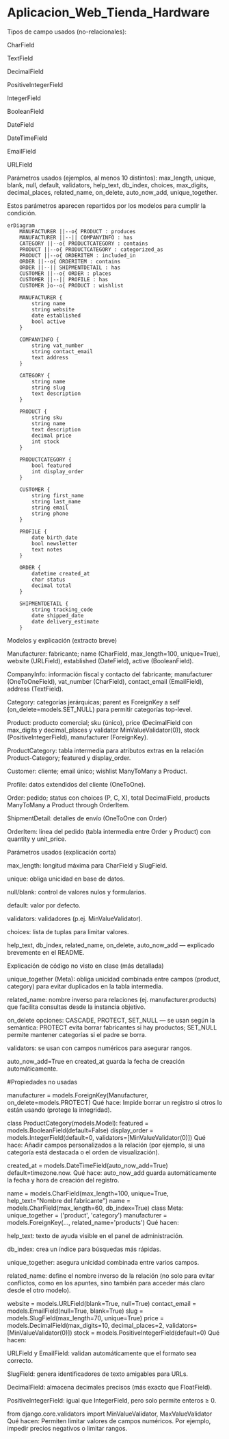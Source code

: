 # Aplicacion_Web_Tienda_Hardware
Tipos de campo usados (no-relacionales):

CharField

TextField

DecimalField

PositiveIntegerField

IntegerField

BooleanField

DateField

DateTimeField

EmailField

URLField

Parámetros usados (ejemplos, al menos 10 distintos): max_length, unique, blank, null, default, validators, help_text, db_index, choices, max_digits, decimal_places, related_name, on_delete, auto_now_add, unique_together.

Estos parámetros aparecen repartidos por los modelos para cumplir la condición.

```mermaid
erDiagram
    MANUFACTURER ||--o{ PRODUCT : produces
    MANUFACTURER ||--|| COMPANYINFO : has
    CATEGORY ||--o{ PRODUCTCATEGORY : contains
    PRODUCT ||--o{ PRODUCTCATEGORY : categorized_as
    PRODUCT ||--o{ ORDERITEM : included_in
    ORDER ||--o{ ORDERITEM : contains
    ORDER ||--|| SHIPMENTDETAIL : has
    CUSTOMER ||--o{ ORDER : places
    CUSTOMER ||--|| PROFILE : has
    CUSTOMER }o--o{ PRODUCT : wishlist

    MANUFACTURER {
        string name
        string website
        date established
        bool active
    }

    COMPANYINFO {
        string vat_number
        string contact_email
        text address
    }

    CATEGORY {
        string name
        string slug
        text description
    }

    PRODUCT {
        string sku
        string name
        text description
        decimal price
        int stock
    }

    PRODUCTCATEGORY {
        bool featured
        int display_order
    }

    CUSTOMER {
        string first_name
        string last_name
        string email
        string phone
    }

    PROFILE {
        date birth_date
        bool newsletter
        text notes
    }

    ORDER {
        datetime created_at
        char status
        decimal total
    }

    SHIPMENTDETAIL {
        string tracking_code
        date shipped_date
        date delivery_estimate
    }
```

Modelos y explicación (extracto breve)

Manufacturer: fabricante; name (CharField, max_length=100, unique=True), website (URLField), established (DateField), active (BooleanField).

CompanyInfo: información fiscal y contacto del fabricante; manufacturer (OneToOneField), vat_number (CharField), contact_email (EmailField), address (TextField).

Category: categorías jerárquicas; parent es ForeignKey a self (on_delete=models.SET_NULL) para permitir categorías top-level.

Product: producto comercial; sku (único), price (DecimalField con max_digits y decimal_places y validator MinValueValidator(0)), stock (PositiveIntegerField), manufacturer (ForeignKey).

ProductCategory: tabla intermedia para atributos extras en la relación Product-Category; featured y display_order.

Customer: cliente; email único; wishlist ManyToMany a Product.

Profile: datos extendidos del cliente (OneToOne).

Order: pedido; status con choices (P, C, X), total DecimalField, products ManyToMany a Product through OrderItem.

ShipmentDetail: detalles de envío (OneToOne con Order)

OrderItem: línea del pedido (tabla intermedia entre Order y Product) con quantity y unit_price.

Parámetros usados (explicación corta)

max_length: longitud máxima para CharField y SlugField.

unique: obliga unicidad en base de datos.

null/blank: control de valores nulos y formularios.

default: valor por defecto.

validators: validadores (p.ej. MinValueValidator).

choices: lista de tuplas para limitar valores.

help_text, db_index, related_name, on_delete, auto_now_add — explicado brevemente en el README.

Explicación de código no visto en clase (más detallada)

unique_together (Meta): obliga unicidad combinada entre campos (product, category) para evitar duplicados en la tabla intermedia.

related_name: nombre inverso para relaciones (ej. manufacturer.products) que facilita consultas desde la instancia objetivo.

on_delete opciones: CASCADE, PROTECT, SET_NULL — se usan según la semántica: PROTECT evita borrar fabricantes si hay productos; SET_NULL permite mantener categorías si el padre se borra.

validators: se usan con campos numéricos para asegurar rangos.

auto_now_add=True en created_at guarda la fecha de creación automáticamente.

#Propiedades no usadas

manufacturer = models.ForeignKey(Manufacturer, on_delete=models.PROTECT)
Qué hace: Impide borrar un registro si otros lo están usando (protege la integridad).

class ProductCategory(models.Model):
    featured = models.BooleanField(default=False)
    display_order = models.IntegerField(default=0, validators=[MinValueValidator(0)])
Qué hace: Añadir campos personalizados a la relación (por ejemplo, si una categoría está destacada o el orden de visualización).

created_at = models.DateTimeField(auto_now_add=True)
default=timezone.now.
Qué hace: auto_now_add guarda automáticamente la fecha y hora de creación del registro.

name = models.CharField(max_length=100, unique=True, help_text="Nombre del fabricante")
name = models.CharField(max_length=60, db_index=True)
class Meta:
    unique_together = ('product', 'category')
manufacturer = models.ForeignKey(..., related_name='products')
Qué hacen:

help_text: texto de ayuda visible en el panel de administración.

db_index: crea un índice para búsquedas más rápidas.

unique_together: asegura unicidad combinada entre varios campos.

related_name: define el nombre inverso de la relación (no solo para evitar conflictos, como en los apuntes, sino también para acceder más claro desde el otro modelo).

website = models.URLField(blank=True, null=True)
contact_email = models.EmailField(null=True, blank=True)
slug = models.SlugField(max_length=70, unique=True)
price = models.DecimalField(max_digits=10, decimal_places=2, validators=[MinValueValidator(0)])
stock = models.PositiveIntegerField(default=0)
Qué hacen:

URLField y EmailField: validan automáticamente que el formato sea correcto.

SlugField: genera identificadores de texto amigables para URLs.

DecimalField: almacena decimales precisos (más exacto que FloatField).

PositiveIntegerField: igual que IntegerField, pero solo permite enteros ≥ 0.

from django.core.validators import MinValueValidator, MaxValueValidator
Qué hacen: Permiten limitar valores de campos numéricos. Por ejemplo, impedir precios negativos o limitar rangos.
